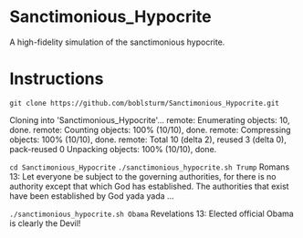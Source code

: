 # Sanctimonious_Hypocrite
A high-fidelity simulation of the sanctimonious hypocrite.

# Instructions
`git clone https://github.com/boblsturm/Sanctimonious_Hypocrite.git`

  Cloning into 'Sanctimonious_Hypocrite'...
  remote: Enumerating objects: 10, done.
  remote: Counting objects: 100% (10/10), done.
  remote: Compressing objects: 100% (10/10), done.
  remote: Total 10 (delta 2), reused 3 (delta 0), pack-reused 0
  Unpacking objects: 100% (10/10), done.

`cd Sanctimonious_Hypocrite`
`./sanctimonious_hypocrite.sh Trump`
  Romans 13: Let everyone be subject to the governing authorities, for there is no authority except that which God has established. The authorities that exist have been established by God yada yada ...
  
`./sanctimonious_hypocrite.sh Obama`
  Revelations 13: Elected official Obama is clearly the Devil!
